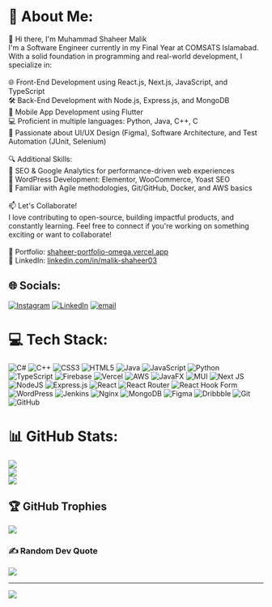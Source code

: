# 💫 About Me:
👋 Hi there, I'm Muhammad Shaheer Malik<br>I'm a Software Engineer currently in my Final Year at COMSATS Islamabad. With a solid foundation in programming and real-world development, I specialize in:<br><br>🌐 Front-End Development using React.js, Next.js, JavaScript, and TypeScript<br>🛠️ Back-End Development with Node.js, Express.js, and MongoDB<br>📱 Mobile App Development using Flutter<br>💻 Proficient in multiple languages: Python, Java, C++, C<br>🧠 Passionate about UI/UX Design (Figma), Software Architecture, and Test Automation (JUnit, Selenium)<br><br>🔍 Additional Skills:<br>🚀 SEO & Google Analytics for performance-driven web experiences<br>🧩 WordPress Development: Elementor, WooCommerce, Yoast SEO<br>🧪 Familiar with Agile methodologies, Git/GitHub, Docker, and AWS basics<br><br>📫 Let's Collaborate!<br>I love contributing to open-source, building impactful products, and constantly learning. Feel free to connect if you're working on something exciting or want to collaborate!<br><br>🔗 Portfolio: [shaheer-portfolio-omega.vercel.app](https://shaheer-portfolio-omega.vercel.app/)<br>💼 LinkedIn: [linkedin.com/in/malik-shaheer03](https://www.linkedin.com/in/malik-shaheer03/)


## 🌐 Socials:
[![Instagram](https://img.shields.io/badge/Instagram-%23E4405F.svg?logo=Instagram&logoColor=white)](https://instagram.com/malik_shaheer03) [![LinkedIn](https://img.shields.io/badge/LinkedIn-%230077B5.svg?logo=linkedin&logoColor=white)](https://linkedin.com/in/malik-shaheer03) [![email](https://img.shields.io/badge/Email-D14836?logo=gmail&logoColor=white)](mailto:shaheermalik03@gmail.com) 

# 💻 Tech Stack:
![C#](https://img.shields.io/badge/c%23-%23239120.svg?style=for-the-badge&logo=csharp&logoColor=white) ![C++](https://img.shields.io/badge/c++-%2300599C.svg?style=for-the-badge&logo=c%2B%2B&logoColor=white) ![CSS3](https://img.shields.io/badge/css3-%231572B6.svg?style=for-the-badge&logo=css3&logoColor=white) ![HTML5](https://img.shields.io/badge/html5-%23E34F26.svg?style=for-the-badge&logo=html5&logoColor=white) ![Java](https://img.shields.io/badge/java-%23ED8B00.svg?style=for-the-badge&logo=openjdk&logoColor=white) ![JavaScript](https://img.shields.io/badge/javascript-%23323330.svg?style=for-the-badge&logo=javascript&logoColor=%23F7DF1E) ![Python](https://img.shields.io/badge/python-3670A0?style=for-the-badge&logo=python&logoColor=ffdd54) ![TypeScript](https://img.shields.io/badge/typescript-%23007ACC.svg?style=for-the-badge&logo=typescript&logoColor=white) ![Firebase](https://img.shields.io/badge/firebase-%23039BE5.svg?style=for-the-badge&logo=firebase) ![Vercel](https://img.shields.io/badge/vercel-%23000000.svg?style=for-the-badge&logo=vercel&logoColor=white) ![AWS](https://img.shields.io/badge/AWS-%23FF9900.svg?style=for-the-badge&logo=amazon-aws&logoColor=white) ![JavaFX](https://img.shields.io/badge/javafx-%23FF0000.svg?style=for-the-badge&logo=javafx&logoColor=white) ![MUI](https://img.shields.io/badge/MUI-%230081CB.svg?style=for-the-badge&logo=mui&logoColor=white) ![Next JS](https://img.shields.io/badge/Next-black?style=for-the-badge&logo=next.js&logoColor=white) ![NodeJS](https://img.shields.io/badge/node.js-6DA55F?style=for-the-badge&logo=node.js&logoColor=white) ![Express.js](https://img.shields.io/badge/express.js-%23404d59.svg?style=for-the-badge&logo=express&logoColor=%2361DAFB) ![React](https://img.shields.io/badge/react-%2320232a.svg?style=for-the-badge&logo=react&logoColor=%2361DAFB) ![React Router](https://img.shields.io/badge/React_Router-CA4245?style=for-the-badge&logo=react-router&logoColor=white) ![React Hook Form](https://img.shields.io/badge/React%20Hook%20Form-%23EC5990.svg?style=for-the-badge&logo=reacthookform&logoColor=white) ![WordPress](https://img.shields.io/badge/WordPress-%23117AC9.svg?style=for-the-badge&logo=WordPress&logoColor=white) ![Jenkins](https://img.shields.io/badge/jenkins-%232C5263.svg?style=for-the-badge&logo=jenkins&logoColor=white) ![Nginx](https://img.shields.io/badge/nginx-%23009639.svg?style=for-the-badge&logo=nginx&logoColor=white) ![MongoDB](https://img.shields.io/badge/MongoDB-%234ea94b.svg?style=for-the-badge&logo=mongodb&logoColor=white) ![Figma](https://img.shields.io/badge/figma-%23F24E1E.svg?style=for-the-badge&logo=figma&logoColor=white) ![Dribbble](https://img.shields.io/badge/Dribbble-EA4C89?style=for-the-badge&logo=dribbble&logoColor=white) ![Git](https://img.shields.io/badge/git-%23F05033.svg?style=for-the-badge&logo=git&logoColor=white) ![GitHub](https://img.shields.io/badge/github-%23121011.svg?style=for-the-badge&logo=github&logoColor=white)
# 📊 GitHub Stats:
![](https://github-readme-stats.vercel.app/api?username=malik-shaheer03&theme=dark&hide_border=false&include_all_commits=true&count_private=true)<br/>
![](https://nirzak-streak-stats.vercel.app/?user=malik-shaheer03&theme=dark&hide_border=false)<br/>
![](https://github-readme-stats.vercel.app/api/top-langs/?username=malik-shaheer03&theme=dark&hide_border=false&include_all_commits=true&count_private=true&layout=compact)

## 🏆 GitHub Trophies
![](https://github-profile-trophy.vercel.app/?username=malik-shaheer03&theme=radical&no-frame=false&no-bg=true&margin-w=4)

### ✍️ Random Dev Quote
![](https://quotes-github-readme.vercel.app/api?type=horizontal&theme=radical)

---
[![](https://visitcount.itsvg.in/api?id=malik-shaheer03&icon=0&color=0)](https://visitcount.itsvg.in)

<!-- Proudly created with GPRM ( https://gprm.itsvg.in ) -->
